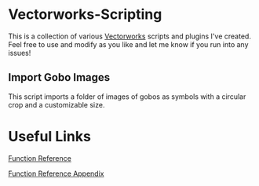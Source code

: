 # Vectorworks-Scripting
This is a collection of various [Vectorworks](vectorworks.net) scripts and plugins I've created. Feel free to use and modify as you like and let me know if you run into any issues!

## Import Gobo Images
This script imports a folder of images of gobos as symbols with a circular crop and a customizable size.

# Useful Links
[Function Reference](https://developer.vectorworks.net/index.php/VS:Function_Reference)

[Function Reference Appendix](https://developer.vectorworks.net/index.php/VS:Function_Reference_Appendix)
